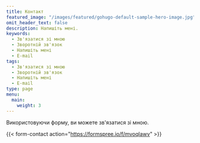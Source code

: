 ```yaml
---
title: Контакт
featured_image: "/images/featured/gohugo-default-sample-hero-image.jpg"
omit_header_text: false
description: Напишіть мені.
keywords:
  - Зв'язатися зі мною
  - Зворотній зв'язок
  - Напишіть мені
  - E-mail
tags:
  - Зв'язатися зі мною
  - Зворотній зв'язок
  - Напишіть мені
  - E-mail
type: page
menu:
  main:
    weight: 3
---
```


Використовуючи форму, ви можете зв'язатися зі мною.

{{< form-contact action="https://formspree.io/f/mvoqlawv" >}}

